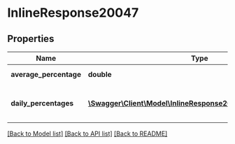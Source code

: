 # InlineResponse20047

## Properties
Name | Type | Description | Notes
------------ | ------------- | ------------- | -------------
**average_percentage** | **double** | Average percentage | [optional] 
**daily_percentages** | [**\Swagger\Client\Model\InlineResponse20047DailyPercentages[]**](InlineResponse20047DailyPercentages.md) | The error-free percentage per day. | [optional] 

[[Back to Model list]](../README.md#documentation-for-models) [[Back to API list]](../README.md#documentation-for-api-endpoints) [[Back to README]](../README.md)


